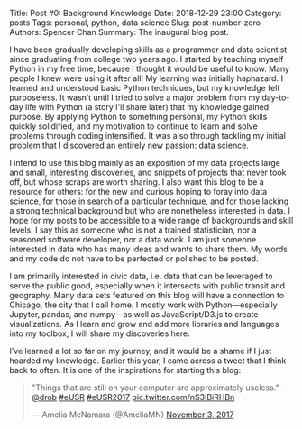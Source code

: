 Title: Post #0: Background Knowledge
Date: 2018-12-29 23:00
Category: posts
Tags: personal, python, data science
Slug: post-number-zero
Authors: Spencer Chan
Summary: The inaugural blog post.

I have been gradually developing skills as a programmer and data scientist since graduating from college two years ago. I started by teaching myself Python in my free time, because I thought it would be useful to know. Many people I knew were using it after all! My learning was initially haphazard. I learned and understood basic Python techniques, but my knowledge felt purposeless. It wasn’t until I tried to solve a major problem from my day-to-day life with Python (a story I'll share later) that my knowledge gained purpose. By applying Python to something personal, my Python skills quickly solidified, and my motivation to continue to learn and solve problems through coding intensified. It was also through tackling my initial problem that I discovered an entirely new passion: data science.

I intend to use this blog mainly as an exposition of my data projects large and small, interesting discoveries, and snippets of projects that never took off, but whose scraps are worth sharing. I also want this blog to be a resource for others: for the new and curious hoping to foray into data science, for those in search of a particular technique, and for those lacking a strong technical background but who are nonetheless interested in data. I hope for my posts to be accessible to a wide range of backgrounds and skill levels. I say this as someone who is not a trained statistician, nor a seasoned software developer, nor a data wonk. I am just someone interested in data who has many ideas and wants to share them. My words and my code do not have to be perfected or polished to be posted.

I am primarily interested in civic data, i.e. data that can be leveraged to serve the public good, especially when it intersects with public transit and geography. Many data sets featured on this blog will have a connection to Chicago, the city that I call home. I mostly work with Python&mdash;especially Jupyter, pandas, and numpy&mdash;as well as JavaScript/D3.js to create visualizations. As I learn and grow and add more libraries and languages into my toolbox, I will share my discoveries here.

I’ve learned a lot so far on my journey, and it would be a shame if I just hoarded my knowledge. Earlier this year, I came across a tweet that I think back to often. It is one of the inspirations for starting this blog:

<blockquote class="twitter-tweet tw-align-center"" data-lang="en"><p lang="en" dir="ltr">&quot;Things that are still on your computer are approximately useless.&quot; -<a href="https://twitter.com/drob?ref_src=twsrc%5Etfw">@drob</a> <a href="https://twitter.com/hashtag/eUSR?src=hash&amp;ref_src=twsrc%5Etfw">#eUSR</a> <a href="https://twitter.com/hashtag/eUSR2017?src=hash&amp;ref_src=twsrc%5Etfw">#eUSR2017</a> <a href="https://t.co/nS3IBiRHBn">pic.twitter.com/nS3IBiRHBn</a></p>&mdash; Amelia McNamara (@AmeliaMN) <a href="https://twitter.com/AmeliaMN/status/926509282874585089?ref_src=twsrc%5Etfw">November 3, 2017</a></blockquote>
<script async src="https://platform.twitter.com/widgets.js" charset="utf-8"></script>
